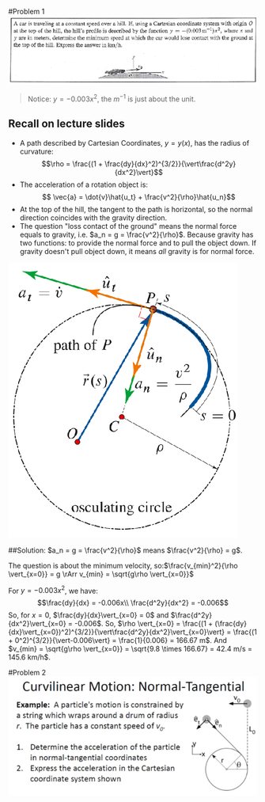 #Problem 1
![Problem 1](https://github.com/leishi23/Dynamics_TA/blob/main/Discussion_2_5_Sol/Screenshot%20from%202023-09-21%2021-42-53.png?raw=true)
> Notice: $y = -0.003x^2$, the $m^{-1}$ is just about the unit. 


## Recall on lecture slides
- A path described by Cartesian Coordinates, $y = y(x)$, has the radius of curvature:
$$\rho = \frac{(1 + \frac{dy}{dx}^2)^{3/2}}{\vert\frac{d^2y}{dx^2}\vert}$$
- The acceleration of a rotation object is:
$$ \vec{a} = \dot{v}\hat{u_t} + \frac{v^2}{\rho}\hat{u_n}$$
- At the top of the hill, the tangent to the path is horizontal, so the normal direction coincides with the gravity direction.
- The question "loss contact of the ground" means the normal force equals to gravity, i.e. $a_n = g = \frac{v^2}{\rho}$. Because gravity has two functions: to provide the normal force and to pull the object down. If gravity doesn't pull object down, it means *all* gravity is for normal force.

![Acceleration](https://github.com/leishi23/Dynamics_TA/blob/main/Discussion_2_5_Sol/Screenshot%20from%202023-09-21%2021-58-02.png?raw=true)

##Solution:
$a_n = g = \frac{v^2}{\rho}$ means $\frac{v^2}{\rho} = g$.

The question is about the minimum velocity, so:$\frac{v_{min}^2}{\rho \vert_{x=0}} = g \rArr v_{min} = \sqrt{g\rho \vert_{x=0}}$

For $y = -0.003x^2$, we have:
$$\frac{dy}{dx} = -0.006x\\ 
\frac{d^2y}{dx^2} = -0.006$$
So, for $x=0$, $\frac{dy}{dx}\vert_{x=0} = 0$ and $\frac{d^2y}{dx^2}\vert_{x=0} = -0.006$.
So, $\rho \vert_{x=0} = \frac{(1 + (\frac{dy}{dx}\vert_{x=0})^2)^{3/2}}{\vert\frac{d^2y}{dx^2}\vert_{x=0}\vert} = \frac{(1 + 0^2)^{3/2}}{\vert-0.006\vert} = \frac{1}{0.006} = 166.67 m$.
And $v_{min} = \sqrt{g\rho \vert_{x=0}} = \sqrt{9.8 \times 166.67} = 42.4 m/s = 145.6 km/h$.



#Problem 2
![Problem 2](https://github.com/leishi23/Dynamics_TA/blob/main/Discussion_2_5_Sol/Screenshot%20from%202023-09-21%2021-43-14.png?raw=true)

